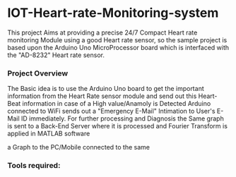 # IOT-Heart-rate-Monitoring-system

This project Aims at providing a precise 24/7 Compact Heart rate monitoring Module using a good Heart rate sensor, so the sample project is based upon the 
Arduino Uno MicroProcessor board which is interfaced with the "AD-8232" Heart rate sensor.
### Project Overview
The Basic idea is to use the Arduino Uno board to get the important information from the Heart Rate sensor module and send out this Heart-Beat information in case of
a High value/Anamoly is Detected Arduino connected to WiFi sends out a "Emergency E-Mail" Intimation to User's E-Mail ID immediately.
For further processing and Diagnosis the Same graph is sent to a Back-End Server where it is processed and Fourier Transform is applied in MATLAB software

a Graph to the PC/Mobile connected to the same  

### Tools required:

